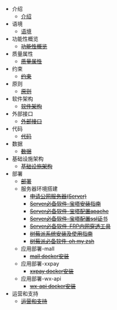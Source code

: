 - 介绍
  - [介绍](preface/preface_01.md)
- 语境
  - [语境](context/context_01.md)
- 功能性概览
  - ~~[功能性概览](preface/preface_01.md)~~
- 质量属性
  - ~~[质量属性](preface/preface_01.md)~~
- 约束
  - ~~[约束](preface/preface_01.md)~~
- 原则
  - ~~[原则](preface/preface_01.md)~~
- 软件架构
  - ~~[软件架构](preface/preface_01.md)~~
- 外部接口
  - ~~[外部接口](preface/preface_01.md)~~
- 代码
  - ~~[代码](preface/preface_01.md)~~
- 数据
  - ~~[数据](preface/preface_01.md)~~
- 基础设施架构
  - ~~[基础设施架构](preface/preface_01.md)~~
- 部署
  - ~~[部署](preface/preface_01.md)~~
  - 服务器环境搭建
    - ~~[申请公网服务器(Server)](server/server_01.md)~~
    - ~~[Server必备软件-宝塔安装指南](server/server_02.md)~~
    - ~~[Server必备软件-宝塔配置apache](server/server_03.md)~~
    - ~~[Server必备软件-宝塔配置ssl证书](server/server_04.md)~~
    - ~~[Server必备软件-FRP内网穿透工具](server/server_05.md)~~
    - ~~[树莓派系统安装及使用指南](server/server_06.md)~~
    - ~~[树莓派必备软件-oh my zsh](server/server_07.md)~~
  - 应用部署-mall
    - ~~[mall docker安装](application/application_01.md)~~
  - 应用部署-xxpay
    - ~~[xxpay docker安装](application/application_02.md)~~
  - 应用部署-wx-api
    - ~~[wx-api docker安装](application/application_03.md)~~    
- 运营和支持
  - ~~[运营和支持](preface/preface_01.md)~~


